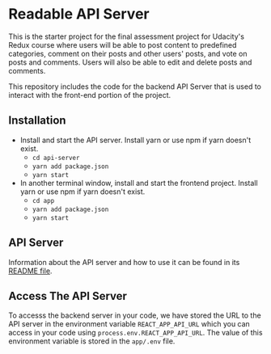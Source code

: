 # Readable API Server

This is the starter project for the final assessment project for Udacity's Redux course where users will be able to post content to predefined categories, comment on their posts and other users' posts, and vote on posts and comments. Users will also be able to edit and delete posts and comments.

This repository includes the code for the backend API Server that is used to interact with the front-end portion of the project.

## Installation

* Install and start the API server. Install yarn or use npm if yarn doesn't exist. 
    - `cd api-server`
    - `yarn add package.json`
    - `yarn start`
* In another terminal window, install and start the frontend project. Install yarn or use npm if yarn doesn't exist. 
    - `cd app`
    - `yarn add package.json`
    - `yarn start`

## API Server

Information about the API server and how to use it can be found in its [README file](api-server/README.md).

## Access The API Server

To accesss the backend server in your code, we have stored the URL to the API server in the environment variable `REACT_APP_API_URL` which you can access in your code using `process.env.REACT_APP_API_URL`. The value of this environment variable is stored in the `app/.env` file. 
